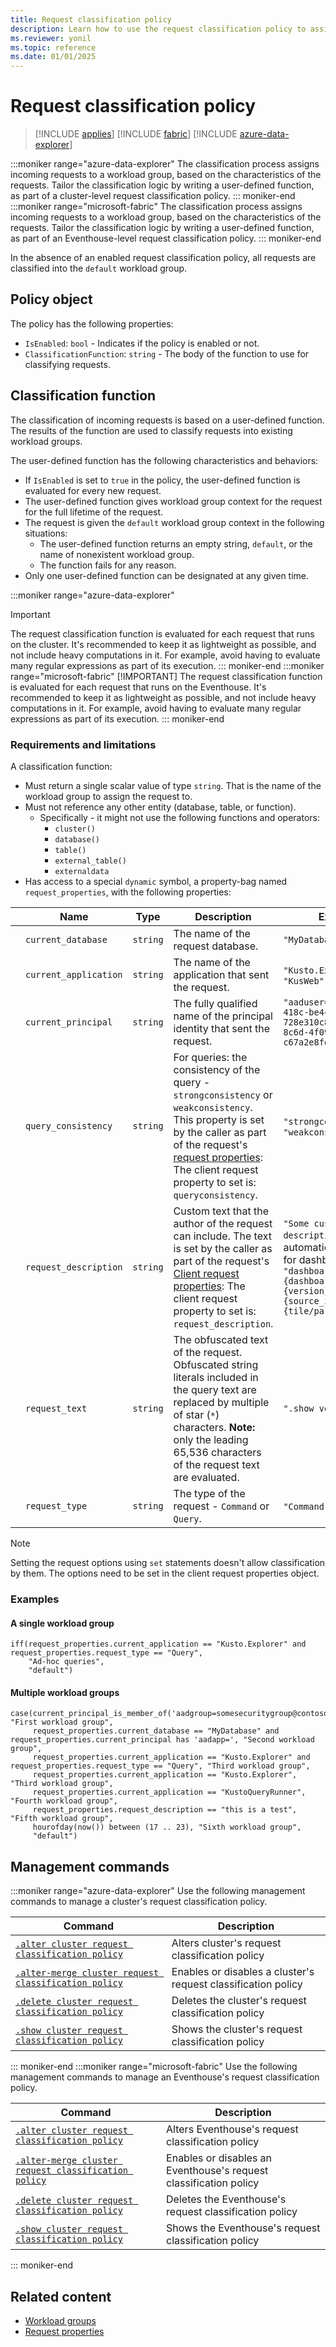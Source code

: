 ```yaml
---
title: Request classification policy
description: Learn how to use the request classification policy to assign incoming requests to a workload group.
ms.reviewer: yonil
ms.topic: reference
ms.date: 01/01/2025
---
```

# Request classification policy

> [!INCLUDE [applies](../includes/applies-to-version/applies.md)] [!INCLUDE [fabric](../includes/applies-to-version/fabric.md)] [!INCLUDE [azure-data-explorer](../includes/applies-to-version/azure-data-explorer.md)]

:::moniker range="azure-data-explorer"
The classification process assigns incoming requests to a workload group, based on the characteristics of the requests. Tailor the classification logic by writing a user-defined function, as part of a cluster-level request classification policy.
::: moniker-end
:::moniker range="microsoft-fabric"
The classification process assigns incoming requests to a workload group, based on the characteristics of the requests. Tailor the classification logic by writing a user-defined function, as part of an Eventhouse-level request classification policy.
::: moniker-end

In the absence of an enabled request classification policy, all requests are classified into the `default` workload group.

## Policy object

The policy has the following properties:

* `IsEnabled`: `bool` - Indicates if the policy is enabled or not.
* `ClassificationFunction`: `string` - The body of the function to use for classifying requests.

## Classification function

The classification of incoming requests is based on a user-defined function. The results of the function are used to classify requests into existing workload groups.

The user-defined function has the following characteristics and behaviors:

* If `IsEnabled` is set to `true` in the policy, the user-defined function is evaluated for every new request.
* The user-defined function gives workload group context for the request for the full lifetime of the request.
* The request is given the `default` workload group context in the following situations:
  * The user-defined function returns an empty string, `default`, or the name of nonexistent workload group.
  * The function fails for any reason.
* Only one user-defined function can be designated at any given time.

:::moniker range="azure-data-explorer"
> [!IMPORTANT]
> The request classification function is evaluated for each request that runs on the cluster.
> It's recommended to keep it as lightweight as possible, and not include heavy computations in it.
> For example, avoid having to evaluate many regular expressions as part of its execution.
::: moniker-end
:::moniker range="microsoft-fabric"
> [!IMPORTANT]
> The request classification function is evaluated for each request that runs on the Eventhouse.
> It's recommended to keep it as lightweight as possible, and not include heavy computations in it.
> For example, avoid having to evaluate many regular expressions as part of its execution.
::: moniker-end

### Requirements and limitations

A classification function:

* Must return a single scalar value of type `string`. That is the name of the workload group to assign the request to.
* Must not reference any other entity (database, table, or function).
  * Specifically - it might not use the following functions and operators:
    * `cluster()`
    * `database()`
    * `table()`
    * `external_table()`
    * `externaldata`
* Has access to a special `dynamic` symbol, a property-bag named `request_properties`, with the following properties:

|  | Name | Type | Description | Examples |
|--|--|--|--|--|
|  | `current_database` | `string` | The name of the request database. | `"MyDatabase"` |
|  | `current_application` | `string` | The name of the application that sent the request. | `"Kusto.Explorer"`, `"KusWeb"` |
|  | `current_principal` | `string` | The fully qualified name of the principal identity that sent the request. | `"aaduser=1793eb1f-4a18-418c-be4c-728e310c86d3;83af1c0e-8c6d-4f09-b249-c67a2e8fda65"` |
|  | `query_consistency` | `string` | For queries: the consistency of the query - `strongconsistency` or `weakconsistency`. This property is set by the caller as part of the request's [request properties](../api/rest/request-properties.md): The client request property to set is: `queryconsistency`. | `"strongconsistency"`, `"weakconsistency"` |
|  | `request_description` | `string` | Custom text that the author of the request can include. The text is set by the caller as part of the request's [Client request properties](../api/rest/request-properties.md): The client request property to set is: `request_description`. | `"Some custom description"`; automatically populated for dashboards: `"dashboard:{dashboard_id};version:{version};sourceId:{source_id};sourceType:{tile/parameter}"` |
|  | `request_text` | `string` | The obfuscated text of the request. Obfuscated string literals included in the query text are replaced by multiple of star (`*`) characters. **Note:** only the leading 65,536 characters of the request text are evaluated. | `".show version"` |
|  | `request_type` | `string` | The type of the request - `Command` or `Query`. | `"Command"`, `"Query"` |

> [!NOTE]
> Setting the request options using `set` statements doesn't allow classification by them. The options need to be set in the client request properties object.

### Examples

#### A single workload group

```kusto
iff(request_properties.current_application == "Kusto.Explorer" and request_properties.request_type == "Query",
    "Ad-hoc queries",
    "default")
```

#### Multiple workload groups

```kusto
case(current_principal_is_member_of('aadgroup=somesecuritygroup@contoso.com'), "First workload group",
     request_properties.current_database == "MyDatabase" and request_properties.current_principal has 'aadapp=', "Second workload group",
     request_properties.current_application == "Kusto.Explorer" and request_properties.request_type == "Query", "Third workload group",
     request_properties.current_application == "Kusto.Explorer", "Third workload group",
     request_properties.current_application == "KustoQueryRunner", "Fourth workload group",
     request_properties.request_description == "this is a test", "Fifth workload group",
     hourofday(now()) between (17 .. 23), "Sixth workload group",
     "default")
```

## Management commands

:::moniker range="azure-data-explorer"
Use the following management commands to manage a cluster's request classification policy.

| Command | Description |
|--|--|
| [`.alter cluster request classification policy`](alter-cluster-policy-request-classification-command.md) | Alters cluster's request classification policy |
| [`.alter-merge cluster request classification policy`](alter-merge-cluster-policy-request-classification-command.md) | Enables or disables a cluster's request classification policy |
| [`.delete cluster request classification policy`](delete-cluster-policy-request-classification-command.md) | Deletes the cluster's request classification policy |
| [`.show cluster request classification policy`](show-cluster-policy-request-classification-command.md) | Shows the cluster's request classification policy |
::: moniker-end
:::moniker range="microsoft-fabric"
Use the following management commands to manage an Eventhouse's request classification policy.

| Command | Description |
|--|--|
| [`.alter cluster request classification policy`](alter-cluster-policy-request-classification-command.md) | Alters Eventhouse's request classification policy |
| [`.alter-merge cluster request classification policy`](alter-merge-cluster-policy-request-classification-command.md) | Enables or disables an Eventhouse's request classification policy |
| [`.delete cluster request classification policy`](delete-cluster-policy-request-classification-command.md) | Deletes the Eventhouse's request classification policy |
| [`.show cluster request classification policy`](show-cluster-policy-request-classification-command.md) | Shows the Eventhouse's request classification policy |
::: moniker-end

## Related content

* [Workload groups](workload-groups.md)
* [Request properties](../api/rest/request-properties.md)